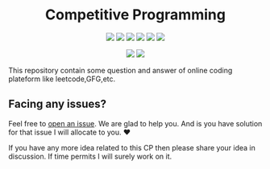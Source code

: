 <h1 align="center">Competitive Programming </h1>
<div align="center">
  
<a href="https://github.com/Jimmy5467/CP/stargazers"><img src="https://img.shields.io/github/stars/Jimmy5467/CP?style=flat-square"/></a> 
<a href="https://github.com/Jimmy5467/CP/network/members"><img src="https://img.shields.io/github/forks/Jimmy5467/CP?style=flat-square"/></a> 
<a href="https://github.com/Jimmy5467/CP/pullss"><img src="https://img.shields.io/github/issues-pr/Jimmy5467/CP?&style=flat-square"/></a> 
<a href="https://github.com/Jimmy5467/CP/issues"><img src="https://img.shields.io/github/issues/Jimmy5467/CP?style=flat-square"/></a> 
<a href="https://github.com/Jimmy5467/CP/graphs/contributors"><img src="https://img.shields.io/github/contributors/Jimmy5467/CP?&style=flat-square&color=orange"/></a> 
<a href="https://github.com/Jimmy5467/CP/blob/master/LICENSE"><img src="https://img.shields.io/github/license/Jimmy5467/CP?&style=flat-square&color=1abc9c"/></a> 
<br>
  
![](https://img.shields.io/badge/Star-If_Liked-%23FF0000.svg?&style=flat-square&logoColor=white&color=white)
![](https://img.shields.io/badge/Fork-If_you_found_interesting-%23FF0000.svg?&style=flat-square&logoColor=white&color=white)<br>
</div>  

This repository contain some question and answer of online coding plateform like leetcode,GFG,etc.

## Facing any issues?

Feel free to [open an issue](https://github.com/Jimmy5467/CP/issues/new?assignees=&labels=Query&title=Query). We are glad to help you. And is you have solution for that issue I will allocate to you. ❤️ 

If you have any more idea related to this CP then please share your idea in discussion. If time permits I will surely work on it.
